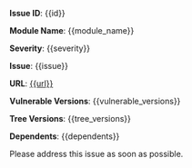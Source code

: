 **Issue ID**: {{id}}

**Module Name**: {{module_name}}

**Severity**: {{severity}}

**Issue**: {{issue}}

**URL**: [{{url}}]({{url}})

**Vulnerable Versions**: {{vulnerable_versions}}

**Tree Versions**: {{tree_versions}}

**Dependents**: {{dependents}}

Please address this issue as soon as possible.